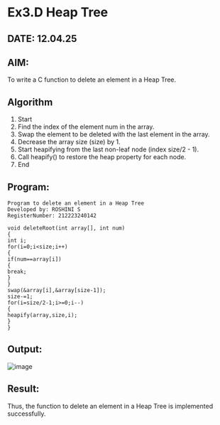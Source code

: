 # Ex3.D Heap Tree
## DATE: 12.04.25
## AIM:
To write a C function to delete an element in a Heap Tree.

## Algorithm
1. Start 
2. Find the index of  the element num in the array. 
3. Swap the element to be deleted with the last element in the array. 
4. Decrease the array size (size) by 1. 
5. Start heapifying from the last non-leaf node (index size/2 - 1). 
6. Call heapify() to restore the heap property for each node. 
7. End

## Program:
```
Program to delete an element in a Heap Tree
Developed by: ROSHINI S
RegisterNumber: 212223240142

void deleteRoot(int array[], int num) 
{ 
int i; 
for(i=0;i<size;i++) 
{ 
if(num==array[i]) 
{ 
break; 
} 
} 
swap(&array[i],&array[size-1]); 
size-=1; 
for(i=size/2-1;i>=0;i--) 
{ 
heapify(array,size,i); 
} 
}
```
## Output:

![image](https://github.com/user-attachments/assets/1e87d2af-cdb5-4e70-801f-d3e1feedc63c)

## Result:
Thus, the function to delete an element in a Heap Tree is implemented successfully.

